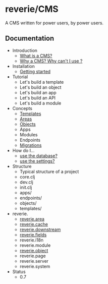 # reverie/CMS

A CMS written for power users, by power users.

## Documentation

- Introduction
  - [What is a CMS?](intro/what-is-a-cms.md)
  - [Why a CMS? Why can't I use <name here>?](why-a-cms.md)
- Installation
  - [Getting started](installation/getting-started.md)
- Tutorial
  - Let's build a template
  - Let's build an object
  - Let's build an app
  - Let's build an API
  - Let's build a module
- Concepts
  - [Templates](concepts/templates.md)
  - [Areas](concepts/areas.md)
  - [Objects](concepts/objects.md)
  - Apps
  - Modules
  - Endpoints
  - [Migrations](concepts/migrations.md)
- How do I...
  - [use the database?](how-do-i/database.md)
  - [use the settings?](how-do-i/settings.md)
- Structure
  - Typical structure of a project
  - core.clj
  - dev.clj
  - init.clj
  - apps/
  - endpoints/
  - objects/
  - templates/
- reverie.
  - [reverie.area](reverie/area.md)
  - [reverie.cache](reverie/cache.md)
  - [reverie.downstream](reverie/downstream.md)
  - [reverie.fields](reverie/fields.md)
  - reverie.i18n
  - reverie.module
  - [reverie.object](reverie/object.md)
  - reverie.page
  - reverie.server
  - reverie.system
- Status
  - 0.7
